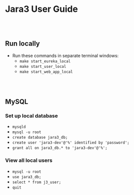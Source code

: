 # Jara3 User Guide

<br>
<br>

## Run locally
* Run these commands in separate terminal windows:
    *  ``` make start_eureka_local ```
    *  ``` make start_user_local ```
    *  ``` make start_web_app_local ```

<br>
<br>

## MySQL

### Set up local database
* ``` mysqld ```
* ``` mysql -u root ```
* ``` create database jara3_db; ```
* ``` create user 'jara3-dev'@'%' identified by 'password'; ```
* ``` grant all on jara3_db.* to 'jara3-dev'@'%'; ```

### View all local users
* ``` mysql -u root ```
* ``` use jara3_db; ```
* ``` select * from j3_user; ```
* ``` quit ```